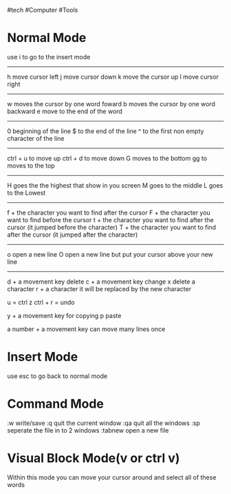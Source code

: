#tech #Computer #Tools 
# Normal Mode
use i to go to the insert mode

---
h move cursor left
j move cursor down
k move the cursor up
l move cursor right

---
w moves the cursor by one word foward
b  moves the cursor by one word backward
e move to the end of the word

---
0 beginning of the line
$ to the end of the line
^ to the first non empty character of the line 

---
ctrl + u to move up
ctrl + d to move down
G moves to the bottom
gg to moves to the top 

---
H goes the the highest that show in you screen
M goes to the middle
L goes to the Lowest

---
f + the character you want to find after the cursor
F + the character you want to find before the cursor
t + the character you want to find after the cursor (it jumped before the character)
T + the character you want to find after the cursor (it jumped after the character)

---

o open a new line
O open a new line but put your cursor above your new line


---
d + a movement key delete
c + a movement key change
x delete a character
r + a character it will be replaced by the new character

u = ctrl z
ctrl + r = undo

y + a movement key for copying
p paste

a number + a movement key can move many lines once
# Insert Mode
use esc to go back to normal mode
# Command Mode
:w write/save
:q quit the current window
:qa quit all the windows
:sp seperate the file in to 2 windows
:tabnew open a new file

# Visual Block Mode(v or ctrl v)
Within this mode you can move your cursor around and select all of these words